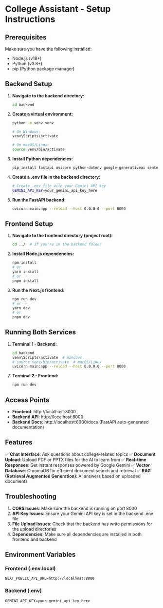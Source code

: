 # College Assistant - Setup Instructions

## Prerequisites

Make sure you have the following installed:
- Node.js (v18+)
- Python (v3.8+)
- pip (Python package manager)

## Backend Setup

1. **Navigate to the backend directory:**
   ```bash
   cd backend
   ```

2. **Create a virtual environment:**
   ```bash
   python -m venv venv
   
   # On Windows:
   venv\Scripts\activate
   
   # On macOS/Linux:
   source venv/bin/activate
   ```

3. **Install Python dependencies:**
   ```bash
   pip install fastapi uvicorn python-dotenv google-generativeai sentence-transformers chromadb python-pptx pypdf2 python-multipart
   ```

4. **Create a .env file in the backend directory:**
   ```bash
   # Create .env file with your Gemini API key
   GEMINI_API_KEY=your_gemini_api_key_here
   ```

5. **Run the FastAPI backend:**
   ```bash
   uvicorn main:app --reload --host 0.0.0.0 --port 8000
   ```

## Frontend Setup

1. **Navigate to the frontend directory (project root):**
   ```bash
   cd ../  # if you're in the backend folder
   ```

2. **Install Node.js dependencies:**
   ```bash
   npm install
   # or
   yarn install
   # or
   pnpm install
   ```

3. **Run the Next.js frontend:**
   ```bash
   npm run dev
   # or
   yarn dev
   # or
   pnpm dev
   ```

## Running Both Services

1. **Terminal 1 - Backend:**
   ```bash
   cd backend
   venv\Scripts\activate  # Windows
   # source venv/bin/activate  # macOS/Linux
   uvicorn main:app --reload --host 0.0.0.0 --port 8000
   ```

2. **Terminal 2 - Frontend:**
   ```bash
   npm run dev
   ```

## Access Points

- **Frontend**: http://localhost:3000
- **Backend API**: http://localhost:8000
- **Backend Docs**: http://localhost:8000/docs (FastAPI auto-generated documentation)

## Features

✅ **Chat Interface**: Ask questions about college-related topics
✅ **Document Upload**: Upload PDF or PPTX files for the AI to learn from
✅ **Real-time Responses**: Get instant responses powered by Google Gemini
✅ **Vector Database**: ChromaDB for efficient document search and retrieval
✅ **RAG (Retrieval Augmented Generation)**: AI answers based on uploaded documents

## Troubleshooting

1. **CORS Issues**: Make sure the backend is running on port 8000
2. **API Key Issues**: Ensure your Gemini API key is set in the backend .env file
3. **File Upload Issues**: Check that the backend has write permissions for the upload directories
4. **Dependencies**: Make sure all dependencies are installed in both frontend and backend

## Environment Variables

### Frontend (.env.local)
```
NEXT_PUBLIC_API_URL=http://localhost:8000
```

### Backend (.env)
```
GEMINI_API_KEY=your_gemini_api_key_here
```
